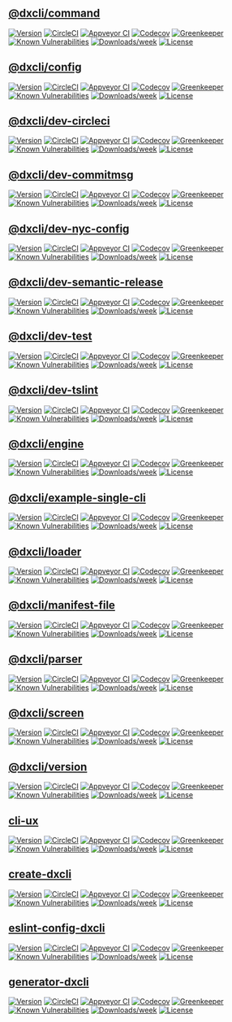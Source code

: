 ## [@dxcli/command](https://github.com/dxcli/command)

[![Version](https://img.shields.io/npm/v/@dxcli/command.svg)](https://npmjs.org/package/@dxcli/command)
[![CircleCI](https://circleci.com/gh/dxcli/command/tree/master.svg?style=svg)](https://circleci.com/gh/dxcli/command/tree/master)
[![Appveyor CI](https://ci.appveyor.com/api/projects/status/github/dxcli/command?branch=master&svg=true)](https://ci.appveyor.com/project/heroku/command/branch/master)
[![Codecov](https://codecov.io/gh/dxcli/command/branch/master/graph/badge.svg)](https://codecov.io/gh/dxcli/command)
[![Greenkeeper](https://badges.greenkeeper.io/dxcli/command.svg)](https://greenkeeper.io/)
[![Known Vulnerabilities](https://snyk.io/test/npm/@dxcli/command/badge.svg)](https://snyk.io/test/npm/@dxcli/command)
[![Downloads/week](https://img.shields.io/npm/dw/@dxcli/command.svg)](https://npmjs.org/package/@dxcli/command)
[![License](https://img.shields.io/npm/l/@dxcli/command.svg)](https://github.com/dxcli/command/blob/master/package.json)

## [@dxcli/config](https://github.com/dxcli/config)

[![Version](https://img.shields.io/npm/v/@dxcli/config.svg)](https://npmjs.org/package/@dxcli/config)
[![CircleCI](https://circleci.com/gh/dxcli/config/tree/master.svg?style=svg)](https://circleci.com/gh/dxcli/config/tree/master)
[![Appveyor CI](https://ci.appveyor.com/api/projects/status/github/dxcli/config?branch=master&svg=true)](https://ci.appveyor.com/project/heroku/config/branch/master)
[![Codecov](https://codecov.io/gh/dxcli/config/branch/master/graph/badge.svg)](https://codecov.io/gh/dxcli/config)
[![Greenkeeper](https://badges.greenkeeper.io/dxcli/config.svg)](https://greenkeeper.io/)
[![Known Vulnerabilities](https://snyk.io/test/npm/@dxcli/config/badge.svg)](https://snyk.io/test/npm/@dxcli/config)
[![Downloads/week](https://img.shields.io/npm/dw/@dxcli/config.svg)](https://npmjs.org/package/@dxcli/config)
[![License](https://img.shields.io/npm/l/@dxcli/config.svg)](https://github.com/dxcli/config/blob/master/package.json)

## [@dxcli/dev-circleci](https://github.com/dxcli/dev-circleci)

[![Version](https://img.shields.io/npm/v/@dxcli/dev-circleci.svg)](https://npmjs.org/package/@dxcli/dev-circleci)
[![CircleCI](https://circleci.com/gh/dxcli/dev-circleci/tree/master.svg?style=svg)](https://circleci.com/gh/dxcli/dev-circleci/tree/master)
[![Appveyor CI](https://ci.appveyor.com/api/projects/status/github/dxcli/dev-circleci?branch=master&svg=true)](https://ci.appveyor.com/project/heroku/dev-circleci/branch/master)
[![Codecov](https://codecov.io/gh/dxcli/dev-circleci/branch/master/graph/badge.svg)](https://codecov.io/gh/dxcli/dev-circleci)
[![Greenkeeper](https://badges.greenkeeper.io/dxcli/dev-circleci.svg)](https://greenkeeper.io/)
[![Known Vulnerabilities](https://snyk.io/test/npm/@dxcli/dev-circleci/badge.svg)](https://snyk.io/test/npm/@dxcli/dev-circleci)
[![Downloads/week](https://img.shields.io/npm/dw/@dxcli/dev-circleci.svg)](https://npmjs.org/package/@dxcli/dev-circleci)
[![License](https://img.shields.io/npm/l/@dxcli/dev-circleci.svg)](https://github.com/dxcli/dev-circleci/blob/master/package.json)

## [@dxcli/dev-commitmsg](https://github.com/dxcli/dev-commitmsg)

[![Version](https://img.shields.io/npm/v/@dxcli/dev-commitmsg.svg)](https://npmjs.org/package/@dxcli/dev-commitmsg)
[![CircleCI](https://circleci.com/gh/dxcli/dev-commitmsg/tree/master.svg?style=svg)](https://circleci.com/gh/dxcli/dev-commitmsg/tree/master)
[![Appveyor CI](https://ci.appveyor.com/api/projects/status/github/dxcli/dev-commitmsg?branch=master&svg=true)](https://ci.appveyor.com/project/heroku/dev-commitmsg/branch/master)
[![Codecov](https://codecov.io/gh/dxcli/dev-commitmsg/branch/master/graph/badge.svg)](https://codecov.io/gh/dxcli/dev-commitmsg)
[![Greenkeeper](https://badges.greenkeeper.io/dxcli/dev-commitmsg.svg)](https://greenkeeper.io/)
[![Known Vulnerabilities](https://snyk.io/test/npm/@dxcli/dev-commitmsg/badge.svg)](https://snyk.io/test/npm/@dxcli/dev-commitmsg)
[![Downloads/week](https://img.shields.io/npm/dw/@dxcli/dev-commitmsg.svg)](https://npmjs.org/package/@dxcli/dev-commitmsg)
[![License](https://img.shields.io/npm/l/@dxcli/dev-commitmsg.svg)](https://github.com/dxcli/dev-commitmsg/blob/master/package.json)

## [@dxcli/dev-nyc-config](https://github.com/dxcli/dev-nyc-config)

[![Version](https://img.shields.io/npm/v/@dxcli/dev-nyc-config.svg)](https://npmjs.org/package/@dxcli/dev-nyc-config)
[![CircleCI](https://circleci.com/gh/dxcli/dev-nyc-config/tree/master.svg?style=svg)](https://circleci.com/gh/dxcli/dev-nyc-config/tree/master)
[![Appveyor CI](https://ci.appveyor.com/api/projects/status/github/dxcli/dev-nyc-config?branch=master&svg=true)](https://ci.appveyor.com/project/heroku/dev-nyc-config/branch/master)
[![Codecov](https://codecov.io/gh/dxcli/dev-nyc-config/branch/master/graph/badge.svg)](https://codecov.io/gh/dxcli/dev-nyc-config)
[![Greenkeeper](https://badges.greenkeeper.io/dxcli/dev-nyc-config.svg)](https://greenkeeper.io/)
[![Known Vulnerabilities](https://snyk.io/test/npm/@dxcli/dev-nyc-config/badge.svg)](https://snyk.io/test/npm/@dxcli/dev-nyc-config)
[![Downloads/week](https://img.shields.io/npm/dw/@dxcli/dev-nyc-config.svg)](https://npmjs.org/package/@dxcli/dev-nyc-config)
[![License](https://img.shields.io/npm/l/@dxcli/dev-nyc-config.svg)](https://github.com/dxcli/dev-nyc-config/blob/master/package.json)

## [@dxcli/dev-semantic-release](https://github.com/dxcli/dev-semantic-release)

[![Version](https://img.shields.io/npm/v/@dxcli/dev-semantic-release.svg)](https://npmjs.org/package/@dxcli/dev-semantic-release)
[![CircleCI](https://circleci.com/gh/dxcli/dev-semantic-release/tree/master.svg?style=svg)](https://circleci.com/gh/dxcli/dev-semantic-release/tree/master)
[![Appveyor CI](https://ci.appveyor.com/api/projects/status/github/dxcli/dev-semantic-release?branch=master&svg=true)](https://ci.appveyor.com/project/heroku/dev-semantic-release/branch/master)
[![Codecov](https://codecov.io/gh/dxcli/dev-semantic-release/branch/master/graph/badge.svg)](https://codecov.io/gh/dxcli/dev-semantic-release)
[![Greenkeeper](https://badges.greenkeeper.io/dxcli/dev-semantic-release.svg)](https://greenkeeper.io/)
[![Known Vulnerabilities](https://snyk.io/test/npm/@dxcli/dev-semantic-release/badge.svg)](https://snyk.io/test/npm/@dxcli/dev-semantic-release)
[![Downloads/week](https://img.shields.io/npm/dw/@dxcli/dev-semantic-release.svg)](https://npmjs.org/package/@dxcli/dev-semantic-release)
[![License](https://img.shields.io/npm/l/@dxcli/dev-semantic-release.svg)](https://github.com/dxcli/dev-semantic-release/blob/master/package.json)

## [@dxcli/dev-test](https://github.com/dxcli/dev-test)

[![Version](https://img.shields.io/npm/v/@dxcli/dev-test.svg)](https://npmjs.org/package/@dxcli/dev-test)
[![CircleCI](https://circleci.com/gh/dxcli/dev-test/tree/master.svg?style=svg)](https://circleci.com/gh/dxcli/dev-test/tree/master)
[![Appveyor CI](https://ci.appveyor.com/api/projects/status/github/dxcli/dev-test?branch=master&svg=true)](https://ci.appveyor.com/project/heroku/dev-test/branch/master)
[![Codecov](https://codecov.io/gh/dxcli/dev-test/branch/master/graph/badge.svg)](https://codecov.io/gh/dxcli/dev-test)
[![Greenkeeper](https://badges.greenkeeper.io/dxcli/dev-test.svg)](https://greenkeeper.io/)
[![Known Vulnerabilities](https://snyk.io/test/npm/@dxcli/dev-test/badge.svg)](https://snyk.io/test/npm/@dxcli/dev-test)
[![Downloads/week](https://img.shields.io/npm/dw/@dxcli/dev-test.svg)](https://npmjs.org/package/@dxcli/dev-test)
[![License](https://img.shields.io/npm/l/@dxcli/dev-test.svg)](https://github.com/dxcli/dev-test/blob/master/package.json)

## [@dxcli/dev-tslint](https://github.com/dxcli/dev-tslint)

[![Version](https://img.shields.io/npm/v/@dxcli/dev-tslint.svg)](https://npmjs.org/package/@dxcli/dev-tslint)
[![CircleCI](https://circleci.com/gh/dxcli/dev-tslint/tree/master.svg?style=svg)](https://circleci.com/gh/dxcli/dev-tslint/tree/master)
[![Appveyor CI](https://ci.appveyor.com/api/projects/status/github/dxcli/dev-tslint?branch=master&svg=true)](https://ci.appveyor.com/project/heroku/dev-tslint/branch/master)
[![Codecov](https://codecov.io/gh/dxcli/dev-tslint/branch/master/graph/badge.svg)](https://codecov.io/gh/dxcli/dev-tslint)
[![Greenkeeper](https://badges.greenkeeper.io/dxcli/dev-tslint.svg)](https://greenkeeper.io/)
[![Known Vulnerabilities](https://snyk.io/test/npm/@dxcli/dev-tslint/badge.svg)](https://snyk.io/test/npm/@dxcli/dev-tslint)
[![Downloads/week](https://img.shields.io/npm/dw/@dxcli/dev-tslint.svg)](https://npmjs.org/package/@dxcli/dev-tslint)
[![License](https://img.shields.io/npm/l/@dxcli/dev-tslint.svg)](https://github.com/dxcli/dev-tslint/blob/master/package.json)

## [@dxcli/engine](https://github.com/dxcli/engine)

[![Version](https://img.shields.io/npm/v/@dxcli/engine.svg)](https://npmjs.org/package/@dxcli/engine)
[![CircleCI](https://circleci.com/gh/dxcli/engine/tree/master.svg?style=svg)](https://circleci.com/gh/dxcli/engine/tree/master)
[![Appveyor CI](https://ci.appveyor.com/api/projects/status/github/dxcli/engine?branch=master&svg=true)](https://ci.appveyor.com/project/heroku/engine/branch/master)
[![Codecov](https://codecov.io/gh/dxcli/engine/branch/master/graph/badge.svg)](https://codecov.io/gh/dxcli/engine)
[![Greenkeeper](https://badges.greenkeeper.io/dxcli/engine.svg)](https://greenkeeper.io/)
[![Known Vulnerabilities](https://snyk.io/test/npm/@dxcli/engine/badge.svg)](https://snyk.io/test/npm/@dxcli/engine)
[![Downloads/week](https://img.shields.io/npm/dw/@dxcli/engine.svg)](https://npmjs.org/package/@dxcli/engine)
[![License](https://img.shields.io/npm/l/@dxcli/engine.svg)](https://github.com/dxcli/engine/blob/master/package.json)

## [@dxcli/example-single-cli](https://github.com/dxcli/example-single-cli)

[![Version](https://img.shields.io/npm/v/@dxcli/example-single-cli.svg)](https://npmjs.org/package/@dxcli/example-single-cli)
[![CircleCI](https://circleci.com/gh/dxcli/example-single-cli/tree/master.svg?style=svg)](https://circleci.com/gh/dxcli/example-single-cli/tree/master)
[![Appveyor CI](https://ci.appveyor.com/api/projects/status/github/dxcli/example-single-cli?branch=master&svg=true)](https://ci.appveyor.com/project/heroku/example-single-cli/branch/master)
[![Codecov](https://codecov.io/gh/dxcli/example-single-cli/branch/master/graph/badge.svg)](https://codecov.io/gh/dxcli/example-single-cli)
[![Greenkeeper](https://badges.greenkeeper.io/dxcli/example-single-cli.svg)](https://greenkeeper.io/)
[![Known Vulnerabilities](https://snyk.io/test/npm/@dxcli/example-single-cli/badge.svg)](https://snyk.io/test/npm/@dxcli/example-single-cli)
[![Downloads/week](https://img.shields.io/npm/dw/@dxcli/example-single-cli.svg)](https://npmjs.org/package/@dxcli/example-single-cli)
[![License](https://img.shields.io/npm/l/@dxcli/example-single-cli.svg)](https://github.com/dxcli/example-single-cli/blob/master/package.json)

## [@dxcli/loader](https://github.com/dxcli/loader)

[![Version](https://img.shields.io/npm/v/@dxcli/loader.svg)](https://npmjs.org/package/@dxcli/loader)
[![CircleCI](https://circleci.com/gh/dxcli/loader/tree/master.svg?style=svg)](https://circleci.com/gh/dxcli/loader/tree/master)
[![Appveyor CI](https://ci.appveyor.com/api/projects/status/github/dxcli/loader?branch=master&svg=true)](https://ci.appveyor.com/project/heroku/loader/branch/master)
[![Codecov](https://codecov.io/gh/dxcli/loader/branch/master/graph/badge.svg)](https://codecov.io/gh/dxcli/loader)
[![Greenkeeper](https://badges.greenkeeper.io/dxcli/loader.svg)](https://greenkeeper.io/)
[![Known Vulnerabilities](https://snyk.io/test/npm/@dxcli/loader/badge.svg)](https://snyk.io/test/npm/@dxcli/loader)
[![Downloads/week](https://img.shields.io/npm/dw/@dxcli/loader.svg)](https://npmjs.org/package/@dxcli/loader)
[![License](https://img.shields.io/npm/l/@dxcli/loader.svg)](https://github.com/dxcli/loader/blob/master/package.json)

## [@dxcli/manifest-file](https://github.com/dxcli/manifest-file)

[![Version](https://img.shields.io/npm/v/@dxcli/manifest-file.svg)](https://npmjs.org/package/@dxcli/manifest-file)
[![CircleCI](https://circleci.com/gh/dxcli/manifest-file/tree/master.svg?style=svg)](https://circleci.com/gh/dxcli/manifest-file/tree/master)
[![Appveyor CI](https://ci.appveyor.com/api/projects/status/github/dxcli/manifest-file?branch=master&svg=true)](https://ci.appveyor.com/project/heroku/manifest-file/branch/master)
[![Codecov](https://codecov.io/gh/dxcli/manifest-file/branch/master/graph/badge.svg)](https://codecov.io/gh/dxcli/manifest-file)
[![Greenkeeper](https://badges.greenkeeper.io/dxcli/manifest-file.svg)](https://greenkeeper.io/)
[![Known Vulnerabilities](https://snyk.io/test/npm/@dxcli/manifest-file/badge.svg)](https://snyk.io/test/npm/@dxcli/manifest-file)
[![Downloads/week](https://img.shields.io/npm/dw/@dxcli/manifest-file.svg)](https://npmjs.org/package/@dxcli/manifest-file)
[![License](https://img.shields.io/npm/l/@dxcli/manifest-file.svg)](https://github.com/dxcli/manifest-file/blob/master/package.json)

## [@dxcli/parser](https://github.com/dxcli/parser)

[![Version](https://img.shields.io/npm/v/@dxcli/parser.svg)](https://npmjs.org/package/@dxcli/parser)
[![CircleCI](https://circleci.com/gh/dxcli/parser/tree/master.svg?style=svg)](https://circleci.com/gh/dxcli/parser/tree/master)
[![Appveyor CI](https://ci.appveyor.com/api/projects/status/github/dxcli/parser?branch=master&svg=true)](https://ci.appveyor.com/project/heroku/parser/branch/master)
[![Codecov](https://codecov.io/gh/dxcli/parser/branch/master/graph/badge.svg)](https://codecov.io/gh/dxcli/parser)
[![Greenkeeper](https://badges.greenkeeper.io/dxcli/parser.svg)](https://greenkeeper.io/)
[![Known Vulnerabilities](https://snyk.io/test/npm/@dxcli/parser/badge.svg)](https://snyk.io/test/npm/@dxcli/parser)
[![Downloads/week](https://img.shields.io/npm/dw/@dxcli/parser.svg)](https://npmjs.org/package/@dxcli/parser)
[![License](https://img.shields.io/npm/l/@dxcli/parser.svg)](https://github.com/dxcli/parser/blob/master/package.json)

## [@dxcli/screen](https://github.com/dxcli/screen)

[![Version](https://img.shields.io/npm/v/@dxcli/screen.svg)](https://npmjs.org/package/@dxcli/screen)
[![CircleCI](https://circleci.com/gh/dxcli/screen/tree/master.svg?style=svg)](https://circleci.com/gh/dxcli/screen/tree/master)
[![Appveyor CI](https://ci.appveyor.com/api/projects/status/github/dxcli/screen?branch=master&svg=true)](https://ci.appveyor.com/project/heroku/screen/branch/master)
[![Codecov](https://codecov.io/gh/dxcli/screen/branch/master/graph/badge.svg)](https://codecov.io/gh/dxcli/screen)
[![Greenkeeper](https://badges.greenkeeper.io/dxcli/screen.svg)](https://greenkeeper.io/)
[![Known Vulnerabilities](https://snyk.io/test/npm/@dxcli/screen/badge.svg)](https://snyk.io/test/npm/@dxcli/screen)
[![Downloads/week](https://img.shields.io/npm/dw/@dxcli/screen.svg)](https://npmjs.org/package/@dxcli/screen)
[![License](https://img.shields.io/npm/l/@dxcli/screen.svg)](https://github.com/dxcli/screen/blob/master/package.json)

## [@dxcli/version](https://github.com/dxcli/version)

[![Version](https://img.shields.io/npm/v/@dxcli/version.svg)](https://npmjs.org/package/@dxcli/version)
[![CircleCI](https://circleci.com/gh/dxcli/version/tree/master.svg?style=svg)](https://circleci.com/gh/dxcli/version/tree/master)
[![Appveyor CI](https://ci.appveyor.com/api/projects/status/github/dxcli/version?branch=master&svg=true)](https://ci.appveyor.com/project/heroku/version/branch/master)
[![Codecov](https://codecov.io/gh/dxcli/version/branch/master/graph/badge.svg)](https://codecov.io/gh/dxcli/version)
[![Greenkeeper](https://badges.greenkeeper.io/dxcli/version.svg)](https://greenkeeper.io/)
[![Known Vulnerabilities](https://snyk.io/test/npm/@dxcli/version/badge.svg)](https://snyk.io/test/npm/@dxcli/version)
[![Downloads/week](https://img.shields.io/npm/dw/@dxcli/version.svg)](https://npmjs.org/package/@dxcli/version)
[![License](https://img.shields.io/npm/l/@dxcli/version.svg)](https://github.com/dxcli/version/blob/master/package.json)

## [cli-ux](https://github.com/dxcli/cli-ux)

[![Version](https://img.shields.io/npm/v/cli-ux.svg)](https://npmjs.org/package/cli-ux)
[![CircleCI](https://circleci.com/gh/dxcli/cli-ux/tree/master.svg?style=svg)](https://circleci.com/gh/dxcli/cli-ux/tree/master)
[![Appveyor CI](https://ci.appveyor.com/api/projects/status/github/dxcli/cli-ux?branch=master&svg=true)](https://ci.appveyor.com/project/heroku/cli-ux/branch/master)
[![Codecov](https://codecov.io/gh/dxcli/cli-ux/branch/master/graph/badge.svg)](https://codecov.io/gh/dxcli/cli-ux)
[![Greenkeeper](https://badges.greenkeeper.io/dxcli/cli-ux.svg)](https://greenkeeper.io/)
[![Known Vulnerabilities](https://snyk.io/test/npm/cli-ux/badge.svg)](https://snyk.io/test/npm/cli-ux)
[![Downloads/week](https://img.shields.io/npm/dw/cli-ux.svg)](https://npmjs.org/package/cli-ux)
[![License](https://img.shields.io/npm/l/cli-ux.svg)](https://github.com/dxcli/cli-ux/blob/master/package.json)

## [create-dxcli](https://github.com/dxcli/create-dxcli)

[![Version](https://img.shields.io/npm/v/create-dxcli.svg)](https://npmjs.org/package/create-dxcli)
[![CircleCI](https://circleci.com/gh/dxcli/create-dxcli/tree/master.svg?style=svg)](https://circleci.com/gh/dxcli/create-dxcli/tree/master)
[![Appveyor CI](https://ci.appveyor.com/api/projects/status/github/dxcli/create-dxcli?branch=master&svg=true)](https://ci.appveyor.com/project/heroku/create-dxcli/branch/master)
[![Codecov](https://codecov.io/gh/dxcli/create-dxcli/branch/master/graph/badge.svg)](https://codecov.io/gh/dxcli/create-dxcli)
[![Greenkeeper](https://badges.greenkeeper.io/dxcli/create-dxcli.svg)](https://greenkeeper.io/)
[![Known Vulnerabilities](https://snyk.io/test/npm/create-dxcli/badge.svg)](https://snyk.io/test/npm/create-dxcli)
[![Downloads/week](https://img.shields.io/npm/dw/create-dxcli.svg)](https://npmjs.org/package/create-dxcli)
[![License](https://img.shields.io/npm/l/create-dxcli.svg)](https://github.com/dxcli/create-dxcli/blob/master/package.json)

## [eslint-config-dxcli](https://github.com/dxcli/eslint-config-dxcli)

[![Version](https://img.shields.io/npm/v/eslint-config-dxcli.svg)](https://npmjs.org/package/eslint-config-dxcli)
[![CircleCI](https://circleci.com/gh/dxcli/eslint-config-dxcli/tree/master.svg?style=svg)](https://circleci.com/gh/dxcli/eslint-config-dxcli/tree/master)
[![Appveyor CI](https://ci.appveyor.com/api/projects/status/github/dxcli/eslint-config-dxcli?branch=master&svg=true)](https://ci.appveyor.com/project/heroku/eslint-config-dxcli/branch/master)
[![Codecov](https://codecov.io/gh/dxcli/eslint-config-dxcli/branch/master/graph/badge.svg)](https://codecov.io/gh/dxcli/eslint-config-dxcli)
[![Greenkeeper](https://badges.greenkeeper.io/dxcli/eslint-config-dxcli.svg)](https://greenkeeper.io/)
[![Known Vulnerabilities](https://snyk.io/test/npm/eslint-config-dxcli/badge.svg)](https://snyk.io/test/npm/eslint-config-dxcli)
[![Downloads/week](https://img.shields.io/npm/dw/eslint-config-dxcli.svg)](https://npmjs.org/package/eslint-config-dxcli)
[![License](https://img.shields.io/npm/l/eslint-config-dxcli.svg)](https://github.com/dxcli/eslint-config-dxcli/blob/master/package.json)

## [generator-dxcli](https://github.com/dxcli/generator-dxcli)

[![Version](https://img.shields.io/npm/v/generator-dxcli.svg)](https://npmjs.org/package/generator-dxcli)
[![CircleCI](https://circleci.com/gh/dxcli/generator-dxcli/tree/master.svg?style=svg)](https://circleci.com/gh/dxcli/generator-dxcli/tree/master)
[![Appveyor CI](https://ci.appveyor.com/api/projects/status/github/dxcli/generator-dxcli?branch=master&svg=true)](https://ci.appveyor.com/project/heroku/generator-dxcli/branch/master)
[![Codecov](https://codecov.io/gh/dxcli/generator-dxcli/branch/master/graph/badge.svg)](https://codecov.io/gh/dxcli/generator-dxcli)
[![Greenkeeper](https://badges.greenkeeper.io/dxcli/generator-dxcli.svg)](https://greenkeeper.io/)
[![Known Vulnerabilities](https://snyk.io/test/npm/generator-dxcli/badge.svg)](https://snyk.io/test/npm/generator-dxcli)
[![Downloads/week](https://img.shields.io/npm/dw/generator-dxcli.svg)](https://npmjs.org/package/generator-dxcli)
[![License](https://img.shields.io/npm/l/generator-dxcli.svg)](https://github.com/dxcli/generator-dxcli/blob/master/package.json)